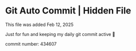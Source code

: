 # Git Auto Commit | Hidden File

This file was added Feb 12, 2025

Just for fun and keeping my daily git commit active 🤪

commit number: 434607
